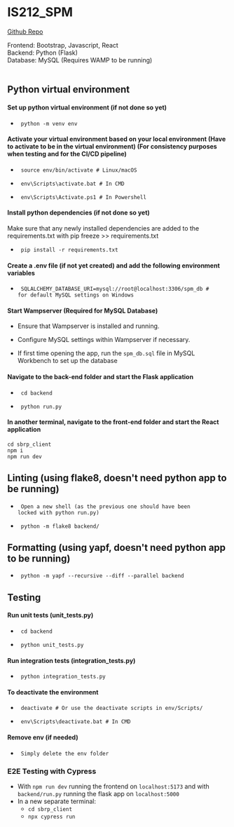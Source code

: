 # IS212_SPM

[Github Repo](https://github.com/eugenelow13/IS212_SPM)

Frontend: Bootstrap, Javascript, React  
Backend: Python (Flask)  
Database: MySQL (Requires WAMP to be running)<br>
<br>

## Python virtual environment

<h4> Set up python virtual environment (if not done so yet) </h4>  

- <code> python -m venv env </code> 

<h4> Activate your virtual environment based on your local environment (Have to activate to be in the virtual environment) (For consistency purposes when testing and for the CI/CD pipeline) </h4>

- <code> source env/bin/activate     # Linux/macOS </code>

- <code> env\Scripts\activate.bat    # In CMD </code>

- <code> env\Scripts\Activate.ps1    # In Powershell </code>

<h4> Install python dependencies (if not done so yet) </h4>

Make sure that any newly installed dependencies are added to the requirements.txt with pip freeze >> requirements.txt
 
- <code> pip install -r requirements.txt </code>

<h4> Create a .env file (if not yet created) and add the following environment variables </h4>

- <code> SQLALCHEMY_DATABASE_URI=mysql://root@localhost:3306/spm_db  # for default MySQL settings on Windows </code>

<h4> Start Wampserver (Required for MySQL Database) </h4>

- Ensure that Wampserver is installed and running.

- Configure MySQL settings within Wampserver if necessary.

- If first time opening the app, run the `spm_db.sql` file in MySQL Workbench to set up the database

<h4> Navigate to the back-end folder and start the Flask application </h4>

- <code> cd backend </code>

- <code> python run.py </code>

<h4> In another terminal, navigate to the front-end folder and start the React application </h4>

```
cd sbrp_client
npm i
npm run dev
```

## Linting (using flake8, doesn't need python app to be running)

- <code> Open a new shell (as the previous one should have been locked with python run.py) </code>

- <code> python -m flake8 backend/ </code>  

## Formatting (using yapf, doesn't need python app to be running)

- <code> python -m yapf --recursive --diff --parallel backend </code>


## Testing

<h4> Run unit tests (unit_tests.py) </h4>

- <code> cd backend </code>

- <code> python unit_tests.py </code>

<h4> Run integration tests (integration_tests.py) </h4>

- <code> python integration_tests.py </code>

<h4> To deactivate the environment </h4>

- <code> deactivate    # Or use the deactivate scripts in env/Scripts/ </code>

- <code> env\Scripts\deactivate.bat    # In CMD </code>

<!-- - <code> \path\to\venv\Scripts\Deactivate.ps1    # In Powershell </code> -->

<h4> Remove env (if needed) </h4>

- <code> Simply delete the env folder </code>

### E2E Testing with Cypress

- With `npm run dev` running the frontend on `localhost:5173` and with `backend/run.py` running the flask app on `localhost:5000`
- In a new separate terminal:
  - `cd sbrp_client`
  - `npx cypress run`

<h4></h4>
